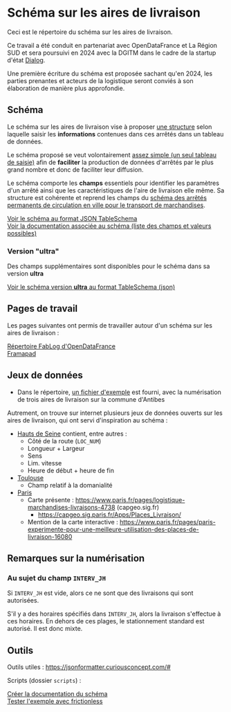 # Schéma sur les aires de livraison
Ceci est le répertoire du schéma sur les aires de livraison.

Ce travail a été conduit en partenariat avec OpenDataFrance et La Région SUD et sera poursuivi en 2024 avec la DGITM dans le cadre de la startup d'état [Dialog](https://beta.gouv.fr/startups/dialogue.html).

Une première écriture du schéma est proposée sachant qu'en 2024, les parties prenantes et acteurs de la logistique seront conviés à son élaboration de manière plus approfondie.

## Schéma

Le schéma sur les aires de livraison vise à proposer [une structure](https://github.com/CEREMA/schema-aire-livraison/blob/master/documentation/schema-page.md) selon laquelle saisir les **informations** contenues dans ces arrêtés dans un tableau de données. 

Le schéma proposé se veut volontairement [assez simple (un seul tableau de saisie)](https://github.com/CEREMA/schema-aire-livraison/blob/main/exemple-antibes.csv) afin de **faciliter** la production de données d'arrêtés par le plus grand nombre et donc de faciliter leur diffusion.

Le schéma comporte les **champs** essentiels pour identifier les paramètres d'un arrêté ainsi que les caractéristiques de l'aire de livraison elle même. Sa structure est cohérente et reprend les champs du [schéma des arrêtés permanents de circulation en ville pour le transport de marchandises](https://schema.data.gouv.fr/CEREMA/schema-arrete-circulation-marchandises/).

[Voir le schéma au format JSON TableSchema ](schema.json)  
[Voir la documentation associée au schéma (liste des champs et valeurs possibles)](documentation/schema-page.md)   

### Version "ultra"

Des champs supplémentaires sont disponibles pour le schéma dans sa version **ultra**

[Voir le schéma version **ultra** au format TableSchema (json)](documentation/schema-page-ultra.md) 

## Pages de travail

Les pages suivantes ont permis de travailler autour d'un schéma sur les aires de livraison :

[Répertoire FabLog d'OpenDataFrance](https://opendatafrance.gitbook.io/fablog/groupes-de-travail/partage-des-donnees/zones-de-livraison)  
[Framapad](https://mypads.framapad.org/mypads/?/mypads/group/espace-de-travail-normalisation-ch36h71o/pad/view/draft-aires-de-livraison-zv13l47tc)

## Jeux de données

- Dans le répertoire, [un fichier d'exemple](exemple_antibes.csv) est fourni, avec la numérisation de trois aires de livraison sur la commune d'Antibes

Autrement, on trouve sur internet plusieurs jeux de données ouverts sur les aires de livraison, qui ont servi d'inspiration au schéma :

- [Hauts de Seine](https://www.data.gouv.fr/fr/datasets/aires-de-livraison/) contient, entre autres :
  - Côté de la route (`LOC_NUM`)
  - Longueur + Largeur
  - Sens
  - Lim. vitesse
  - Heure de début  + heure de fin
- [Toulouse](https://data.toulouse-metropole.fr/explore/dataset/aires-de-livraison/)
  - Champ relatif à la domanialité
- [Paris](https://opendata.paris.fr/explore/dataset/stationnement-voie-publique-emplacements/table/?disjunctive.regpri&disjunctive.regpar&disjunctive.typsta&disjunctive.arrond&disjunctive.zoneres&disjunctive.locsta&disjunctive.parite&disjunctive.signhor&disjunctive.signvert&disjunctive.confsign&disjunctive.typemob&disjunctive.zoneasp&disjunctive.stv&disjunctive.prefet&q=livraison&refine.regpri=LIVRAISON&sort=typemob&basemap=jawg.dark&location=16,48.85483,2.33805)
  - Carte présente : https://www.paris.fr/pages/logistique-marchandises-livraisons-4738 (capgeo.sig.fr)
    - https://capgeo.sig.paris.fr/Apps/Places_Livraison/
  - Mention de la carte interactive : https://www.paris.fr/pages/paris-experimente-pour-une-meilleure-utilisation-des-places-de-livraison-16080

## Remarques sur la numérisation

### Au sujet du champ `INTERV_JH`

Si `INTERV_JH` est vide, alors ce ne sont que des livraisons qui sont autorisées. 

S'il y a des horaires spécifiés dans `INTERV_JH`, alors la livraison s'effectue à ces horaires. En dehors de ces plages, le stationnement standard est autorisé. Il est donc mixte.

## Outils

Outils utiles : https://jsonformatter.curiousconcept.com/#

Scripts (dossier `scripts`) :

[Créer la documentation du schéma](1-Creer-Documentation.bat)  
[Tester l'exemple avec frictionless](scripts/2-Tester-Exemple.bat)

